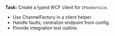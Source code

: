 **Task:** Create a typed WCF client for `IFooService`.
- Use ChannelFactory in a client helper.
- Handle faults; centralize endpoint from config.
- Provide integration test outline.

